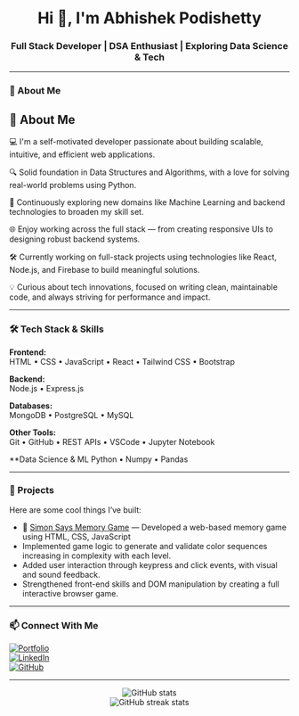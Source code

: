 <h1 align="center">Hi 👋, I'm Abhishek Podishetty</h1>
<h3 align="center">Full Stack Developer | DSA Enthusiast | Exploring Data Science & Tech </h3>

---

### 🚀 About Me

## 🚀 About Me

💻 I'm a self-motivated developer passionate about building scalable, intuitive, and efficient web applications.

🔍 Solid foundation in Data Structures and Algorithms, with a love for solving real-world problems using Python.

🧠 Continuously exploring new domains like Machine Learning and backend technologies to broaden my skill set.

🌐 Enjoy working across the full stack — from creating responsive UIs to designing robust backend systems.

🛠 Currently working on full-stack projects using technologies like React, Node.js, and Firebase to build meaningful solutions.

💡 Curious about tech innovations, focused on writing clean, maintainable code, and always striving for performance and impact.

---

### 🛠️ Tech Stack & Skills

**Frontend:**  
HTML • CSS • JavaScript • React • Tailwind CSS • Bootstrap

**Backend:**  
Node.js • Express.js 

**Databases:**  
MongoDB • PostgreSQL • MySQL

**Other Tools:**  
Git • GitHub • REST APIs • VSCode • Jupyter Notebook  

**Data Science & ML
Python • Numpy • Pandas

---

### 📂 Projects

Here are some cool things I’ve built:

- 🔗 [Simon Says Memory Game](link) — Developed a web-based memory game using HTML, CSS, JavaScript
- Implemented game logic to generate and validate color sequences increasing in complexity
with each level.
- Added user interaction through keypress and click events, with visual and sound feedback.
- Strengthened front-end skills and DOM manipulation by creating a full interactive browser
game.


---

### 📫 Connect With Me

[![Portfolio](https://img.shields.io/badge/Portfolio-000?style=for-the-badge&logo=vercel&logoColor=white)](https://abhishek-podishetty.vercel.app/)  
[![LinkedIn](https://img.shields.io/badge/LinkedIn-0077B5?style=for-the-badge&logo=linkedin&logoColor=white)](https://www.linkedin.com/in/abhishekpodishetty/)  
[![GitHub](https://img.shields.io/badge/GitHub-181717?style=for-the-badge&logo=github)](https://github.com/Abhishek200559)

---

<p align="center">
  <img src="https://github-readme-stats.vercel.app/api?username=yourusername&show_icons=true&theme=radical" alt="GitHub stats" />
  <br/>
  <img src="https://github-readme-streak-stats.herokuapp.com/?user=yourusername&theme=radical" alt="GitHub streak stats" />
</p>
